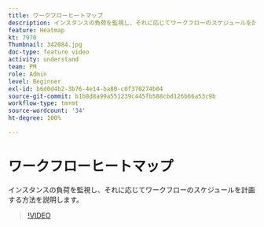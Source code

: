 ```yaml
---
title: ワークフローヒートマップ
description: インスタンスの負荷を監視し、それに応じてワークフローのスケジュールを計画する方法を説明します。
feature: Heatmap
kt: 7970
Thumbnail: 342084.jpg
doc-type: feature video
activity: understand
team: PM
role: Admin
level: Beginner
exl-id: b6d0d4b2-3b76-4e14-ba80-c0f370274b04
source-git-commit: b1b8d8a99a551239c445fb588cbd126b66a53c9b
workflow-type: tm+mt
source-wordcount: '34'
ht-degree: 100%

---
```


# ワークフローヒートマップ

インスタンスの負荷を監視し、それに応じてワークフローのスケジュールを計画する方法を説明します。

>[!VIDEO](https://video.tv.adobe.com/v/342084?quality=12&learn=on)
